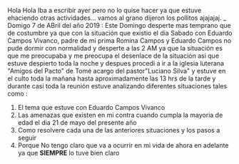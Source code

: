 Hola Hola 
Iba a escribir ayer pero no lo quise hacer ya que estuve ehaciendo otras actividades...
vamos al grano dijeron los pollitos ajajajaj.
_ Domigo 7 de ABril del año 2019 : 
Este Domingo desperte mas temprano que de costumbre ya que con la situación que existio el dia Sabado con Eduardo Campos Vivanco,
padre de mi prima Romina Campos y Eduardo Campos
no pude dormir con normalidad y desperte a las 2 AM ya que la situación es que me preocupaba y me preocupa el desenlace de la situación
asi que estuve despierto toda la noche y despues procedi a ir a la iglesia luterana "Amigos del Pacto" de Tomé
acargo del pastor"Luciano Silva" y estuve en el culto toda la mañana hasta aproximadamente las 13 hrs de la tarde y durante casi toda la
reunión estuve analizando diferentes situaciones tales como :
1. El tema que estuve con Eduardo Campos Vivanco
2. Las amenazas que existen en mi contra cuando cumpla la mayoria de edad el dia 21 de mayo del presente año
3. Como resolvere cada una de las anteriores situaciones y los pasos a seguir
4. Porque No tengo claro que va a ocurrir en mi vida de ahora en adelante ya que **SIEMPRE** lo tuve bien claro
